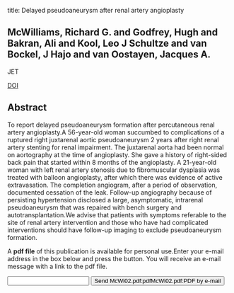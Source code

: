 title: Delayed pseudoaneurysm after renal artery angioplasty

## McWilliams, Richard G. and Godfrey, Hugh and Bakran, Ali and Kool, Leo J Schultze and van Bockel, J Hajo and van Oostayen, Jacques A.
JET

<a href="https://doi.org/2.0.CO;2">DOI</a>

## Abstract
To report delayed pseudoaneurysm formation after percutaneous renal artery angioplasty.A 56-year-old woman succumbed to complications of a ruptured right juxtarenal aortic pseudoaneurysm 2 years after right renal artery stenting for renal impairment. The juxtarenal aorta had been normal on aortography at the time of angioplasty. She gave a history of right-sided back pain that started within 8 months of the angioplasty. A 21-year-old woman with left renal artery stenosis due to fibromuscular dysplasia was treated with balloon angioplasty, after which there was evidence of active extravasation. The completion angiogram, after a period of observation, documented cessation of the leak. Follow-up angiography because of persisting hypertension disclosed a large, asymptomatic, intrarenal pseudoaneurysm that was repaired with bench surgery and autotransplantation.We advise that patients with symptoms referable to the site of renal artery intervention and those who have had complicated interventions should have follow-up imaging to exclude pseudoaneurysm formation.

A <b>pdf file</b> of this publication is available for personal use.Enter your e-mail address in the box below and press the button. You will receive an e-mail message with a link to the pdf file.
<form action="sender.php">  <input type="text" name="email">  <input type="submit" value="Send McWi02.pdf:pdfMcWi02.pdf:PDF by e-mail"></form>